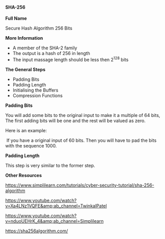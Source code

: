 #### SHA-256

**Full Name**

Secure Hash Algorithm 256 Bits

**More Information**

- A member of the SHA-2 family
- The output is a hash of 256 in length
- The input massage length should be less then $2^{128}$ bits

**The General Steps**

- Padding Bits
- Padding Length
- Initialising the Buffers
- Compression Functions

**Padding Bits**

You will add some bits to the original input to make it a multiple of 64 bits, The first adding bits will be one and the rest will be valued as  zero.

Here is an example:

​	If you have a original input of 60 bits. Then you will have to pad the bits with the sequence 1000.

**Padding Length**

This step is very similar to the former step.

**Other Resources**

https://www.simplilearn.com/tutorials/cyber-security-tutorial/sha-256-algorithm

https://www.youtube.com/watch?v=Xa4LNz1VQFE&amp;ab_channel=TwinkalPatel

https://www.youtube.com/watch?v=nduoUEHrK_4&amp;ab_channel=Simplilearn

https://sha256algorithm.com/

